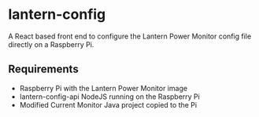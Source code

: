 # lantern-config
A React based front end to configure the Lantern Power Monitor config file directly on a Raspberry Pi.
## Requirements
- Raspberry Pi with the Lantern Power Monitor image
- lantern-config-api NodeJS running on the Raspberry Pi
- Modified Current Monitor Java project copied to the Pi
